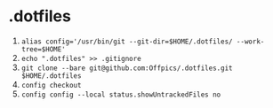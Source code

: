 # .dotfiles

1. `alias config='/usr/bin/git --git-dir=$HOME/.dotfiles/ --work-tree=$HOME'`
2. `echo ".dotfiles" >> .gitignore`
3. `git clone --bare git@github.com:Offpics/.dotfiles.git $HOME/.dotfiles`
4. `config checkout`
5. `config config --local status.showUntrackedFiles no`
